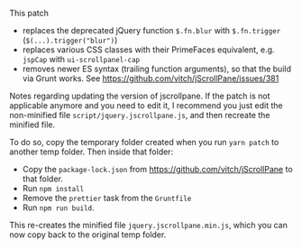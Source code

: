 This patch

* replaces the deprecated jQuery function `$.fn.blur` with `$.fn.trigger` (`$(...).trigger("blur")`)
* replaces various CSS classes with their PrimeFaces equivalent, e.g. `jspCap` with `ui-scrollpanel-cap`
* removes newer ES syntax (trailing function arguments), so that the build via Grunt works.
  See https://github.com/vitch/jScrollPane/issues/381

Notes regarding updating the version of jscrollpane. If the patch is not applicable anymore and
you need to edit it, I recommend you just edit the non-minified file `script/jquery.jscrollpane.js`,
and then recreate the minified file.

To do so, copy the temporary folder created when you run `yarn patch` to another temp folder.
Then inside that folder:

* Copy the `package-lock.json` from https://github.com/vitch/jScrollPane to that folder.
* Run `npm install`
* Remove the `prettier` task from the `Gruntfile`
* Run `npm run build`.

This re-creates the minified file `jquery.jscrollpane.min.js`,
which you can now copy back to the original temp folder.